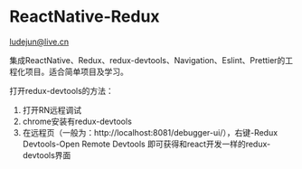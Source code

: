 # ReactNative-Redux
ludejun@live.cn

集成ReactNative、Redux、redux-devtools、Navigation、Eslint、Prettier的工程化项目。适合简单项目及学习。

打开redux-devtools的方法：
1. 打开RN远程调试
2. chrome安装有redux-devtools
3. 在远程页（一般为：http://localhost:8081/debugger-ui/），右键-Redux Devtools-Open Remote Devtools
即可获得和react开发一样的redux-devtools界面
